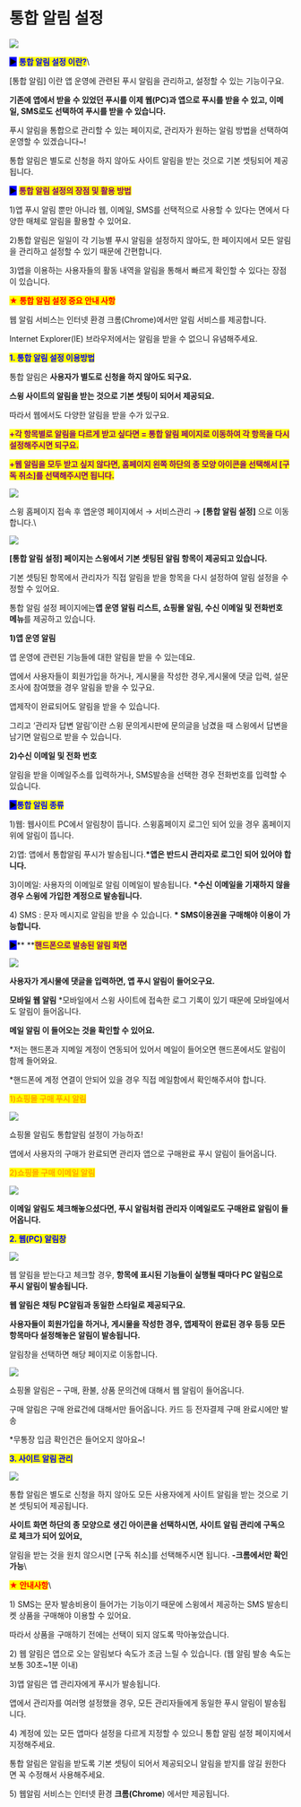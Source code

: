 # 통합 알림 설정

![](https://wp.swing2app.co.kr/wp-content/uploads/2018/10/%ED%86%B5%ED%95%A9%EC%95%8C%EB%A6%BC%EC%A0%9C%EB%AA%A9.png)

<mark style="background-color:blue;">**▶**</mark> <mark style="color:blue;">**통합 알림 설정 이란?**</mark>\


\[통합 알림] 이란 앱 운영에 관련된 푸시 알림을 관리하고, 설정할 수 있는 기능이구요.

**기존에 앱에서 받을 수 있었던 푸시를 이제 웹(PC)과 앱으로 푸시를 받을 수 있고, 이메일, SMS로도 선택하여 푸시를 받을 수 있습니다.**

푸시 알림을 통합으로 관리할 수 있는 페이지로, 관리자가 원하는 알림 방법을 선택하여 운영할 수 있겠습니다\~!

통합 알림은 별도로 신청을 하지 않아도 사이트 알림을 받는 것으로 기본 셋팅되어 제공됩니다.

<mark style="background-color:blue;">**▶**</mark> <mark style="color:purple;">**통합 알림 설정의 장점 및 활용 방법**</mark>

1\)앱 푸시 알림 뿐만 아니라 웹, 이메일, SMS를 선택적으로 사용할 수 있다는 면에서 다양한 매체로 알림을 활용할 수 있어요.

2\)통합 알림은 일일이 각 기능별 푸시 알림을 설정하지 않아도, 한 페이지에서 모든 알림을 관리하고 설정할 수 있기 때문에 간편합니다.

3\)앱을 이용하는 사용자들의 활동 내역을 알림을 통해서 빠르게 확인할 수 있다는 장점이 있습니다.

<mark style="color:red;">**★ 통합 알림 설정 중요 안내 사항**</mark>

웹 알림 서비스는 인터넷 환경 크롬(Chrome)에서만 알림 서비스를 제공합니다.

Internet Explorer(IE) 브라우저에서는 알림을 받을 수 없으니 유념해주세요.



<mark style="color:blue;">**1. 통합 알림 설정 이용방법**</mark>

통합 알림은 **사용자가 별도로 신청을 하지 않아도 되구요.**

**스윙 사이트의 알림을 받는 것으로 기본 셋팅이 되어서 제공되요.**

따라서 웹에서도 다양한 알림을 받을 수가 있구요.

<mark style="color:purple;">**+각 항목별로 알림을 다르게 받고 싶다면 =  통합 알림 페이지로 이동하여 각 항목을 다시 설정해주시면 되구요.**</mark>

<mark style="color:purple;">**+웹 알림을 모두 받고 싶지 않다면,  홈페이지 왼쪽 하단의 종 모양 아이콘을 선택해서 \[구독 취소]를 선택해주시면 됩니다.**</mark>

![](https://wp.swing2app.co.kr/wp-content/uploads/2018/10/%ED%86%B5%ED%95%A9%EC%95%8C%EB%A6%BC1.png)

스윙 홈페이지 접속 후 앱운영 페이지에서 → 서비스관리 → **\[통합 알림 설정]** 으로 이동합니다.\


![](https://wp.swing2app.co.kr/wp-content/uploads/2018/10/2019-%ED%86%B5%ED%95%A9%EC%95%8C%EB%A6%BC%EC%84%A4%EC%A0%95.png)

**\[통합 알림 설정] 페이지는 스윙에서 기본 셋팅된 알림 항목이 제공되고 있습니다.**

기본 셋팅된 항목에서 관리자가 직접 알림을 받을 항목을 다시 설정하여 알림 설정을 수정할 수 있어요.

통합 알림 설정 페이지에는**앱 운영 알림 리스트, 쇼핑몰 알림, 수신 이메일 및 전화번호 메뉴**를 제공하고 있습니다.

**1)앱 운영 알림**

앱 운영에 관련된 기능들에 대한 알림을 받을 수 있는데요.

앱에서 사용자들이 회원가입을 하거나, 게시물을 작성한 경우,게시물에 댓글 입력, 설문조사에 참여했을 경우 알림을 받을 수 있구요.

앱제작이 완료되어도 알림을 받을 수 있습니다.

그리고 ‘관리자 답변 알림’이란 스윙 문의게시판에 문의글을 남겼을 때 스윙에서 답변을 남기면 알림으로 받을 수 있습니다.

**2)수신 이메일 및 전화 번호**

알림을 받을 이메일주소를 입력하거나, SMS발송을 선택한 경우 전화번호를 입력할 수 있습니다.



<mark style="background-color:blue;">**▶**</mark><mark style="color:blue;">**통합 알림 종류**</mark>

1\)웹: 웹사이트 PC에서 알림창이 뜹니다. 스윙홈페이지 로그인 되어 있을 경우 홈페이지 위에 알림이 뜹니다.

2\)앱: 앱에서 통합알림 푸시가 발송됩니다.**\*앱은 반드시 관리자로 로그인 되어 있어야 합니다.**

3\)이메일: 사용자의 이메일로 알림 이메일이 발송됩니다. **\*수신 이메일을 기재하지 않을 경우 스윙에 가입한 계정으로 발송됩니다.**

4\) SMS : 문자 메시지로 알림을 받을 수 있습니다. **\* SMS이용권을 구매해야 이용이 가능합니다.**

<mark style="background-color:blue;">**▶**</mark>** **<mark style="color:purple;">**핸드폰으로 발송된 알림 화면**</mark>

![](https://wp.swing2app.co.kr/wp-content/uploads/2018/10/2019-%ED%86%B5%ED%95%A9%EC%95%8C%EB%A6%BC%EC%84%A4%EC%A0%952.png)

**사용자가 게시물에 댓글을 입력하면, 앱 푸시 알림이 들어오구요.**

**모바일 웹 알림** \*모바일에서 스윙 사이트에 접속한 로그 기록이 있기 때문에 모바일에서도 알림이 들어옵니다.

**메일 알림 이 들어오는 것을 확인할 수 있어요.**

\*저는 핸드폰과 지메일 계정이 연동되어 있어서 메일이 들어오면 핸드폰에서도 알림이 함께 들어와요.

\*핸드폰에 계정 연결이 안되어 있을 경우 직접 메일함에서 확인해주셔야 합니다.



<mark style="color:orange;">**1)쇼핑몰 구매 푸시 알림**</mark>

![](https://wp.swing2app.co.kr/wp-content/uploads/2018/10/%EA%B5%AC%EB%A7%A4%ED%91%B8%EC%8B%9C%EC%95%8C%EB%A6%BC.png)

쇼핑몰 알림도 통합알림 설정이 가능하죠!

앱에서 사용자의 구매가 완료되면 관리자 앱으로 구매완료 푸시 알림이 들어옵니다.



<mark style="color:orange;">**2)쇼핑몰 구매 이메일 알림**</mark>

![](https://wp.swing2app.co.kr/wp-content/uploads/2018/10/%EA%B5%AC%EB%A7%A4%EC%9D%B4%EB%A9%94%EC%9D%BC%EC%95%8C%EB%A6%BC.png)

**이메일 알림도 체크해놓으셨다면, 푸시 알림처럼 관리자 이메일로도 구매완료 알림이 들어옵니다.**



<mark style="color:blue;">**2. 웹(PC) 알림창**</mark>

![](https://s3.ap-northeast-2.amazonaws.com/swing2bucket/resource/image/help/cf72e4f1c0c3d103a855b3797e449b20.png)

웹 알림을 받는다고 체크할 경우, **항목에 표시된 기능들이 실행될 때마다 PC 알림으로 푸시 알림이 발송됩니다.**

**웹 알림은 채팅 PC알림과 동일한 스타일로 제공되구요.**&#x20;

**사용자들이 회원가입을 하거나, 게시물을 작성한 경우, 앱제작이 완료된 경우 등등 모든 항목마다 설정해놓은 알림이 발송됩니다.**

알림창을 선택하면 해당 페이지로 이동합니다.



![](https://wp.swing2app.co.kr/wp-content/uploads/2018/10/%ED%86%B5%ED%95%A9%EC%95%8C%EB%A6%BC-20.06.png)

쇼핑몰 알림은 – 구매, 환불, 상품 문의건에 대해서 웹 알림이 들어옵니다.

구매 알림은 구매 완료건에 대해서만 들어옵니다. 카드 등 전자결제 구매 완료시에만 발송

\*무통장 입금 확인건은 들어오지 않아요\~!



<mark style="color:blue;">**3. 사이트 알림 관리**</mark>

![](https://s3.ap-northeast-2.amazonaws.com/swing2bucket/resource/image/help/da7fc2b52d83b9a5bc41a047718ac250.png)

통합 알림은 별도로 신청을 하지 않아도 모든 사용자에게 사이트 알림을 받는 것으로 기본 셋팅되어 제공됩니다.

**사이트 화면 하단의 종 모양으로 생긴 아이콘을 선택하시면, 사이트 알림 관리에 구독으로 체크가 되어 있어요,**

알림을 받는 것을 원치 않으시면 \[구독 취소]를 선택해주시면 됩니다. **-크롬에서만 확인 가능**\




<mark style="color:red;">**★ 안내사항**</mark>\


1\) SMS는 문자 발송비용이 들어가는 기능이기 때문에 스윙에서 제공하는 SMS 발송티켓 상품을 구매해야 이용할 수 있어요.

따라서 상품을 구매하기 전에는 선택이 되지 않도록 막아놓았습니다.

2\) 웹 알림은 앱으로 오는 알림보다 속도가 조금 느릴 수 있습니다. (웹 알림 발송 속도는 보통 30초\~1분 이내)

3\)앱 알림은 앱 관리자에게 푸시가 발송됩니다.

앱에서 관리자를 여러명 설정했을 경우, 모든 관리자들에게 동일한 푸시 알림이 발송됩니다.

4\) 계정에 있는 모든 앱마다 설정을 다르게 지정할 수 있으니 통합 알림 설정 페이지에서 지정해주세요.

통합 알림은 알림을 받도록 기본 셋팅이 되어서 제공되오니 알림을 받지를 않길 원한다면 꼭 수정해서 사용해주세요.

5\) 웹알림 서비스는 인터넷 환경 **크롬(Chrome**) 에서만 제공됩니다.
